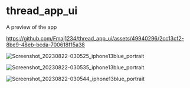 # thread_app_ui

A preview of the app

https://github.com/Fmaj1234/thread_app_ui/assets/49940296/2cc13cf2-8be9-48eb-bcda-700618f15a38

![Screenshot_20230822-030525_iphone13blue_portrait](https://github.com/Fmaj1234/thread_app_ui/assets/49940296/063f59c9-20c9-4198-b53a-9691a93bd8f3)

![Screenshot_20230822-030535_iphone13blue_portrait](https://github.com/Fmaj1234/thread_app_ui/assets/49940296/3271b4e8-717d-42ca-83fc-48d4b34820c2)

![Screenshot_20230822-030544_iphone13blue_portrait](https://github.com/Fmaj1234/thread_app_ui/assets/49940296/eddf2dc2-3c2d-4c84-a6a4-f7ee3b53307d)
